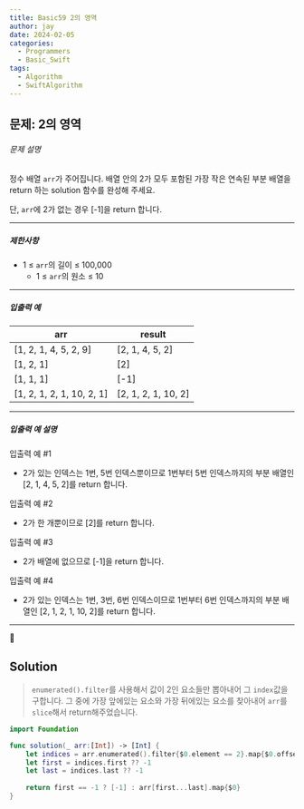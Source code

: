 ```yaml
---
title: Basic59 2의 영역
author: jay
date: 2024-02-05
categories:
  - Programmers
  - Basic_Swift
tags:
  - Algorithm
  - SwiftAlgorithm
---
```

## 문제: 2의 영역

###### 문제 설명

정수 배열 `arr`가 주어집니다. 배열 안의 2가 모두 포함된 가장 작은 연속된 부분 배열을 return 하는 solution 함수를 완성해 주세요.

단, `arr`에 2가 없는 경우 [-1]을 return 합니다.

---

##### 제한사항

- 1 ≤ `arr`의 길이 ≤ 100,000
    - 1 ≤ `arr`의 원소 ≤ 10

---

##### 입출력 예

|arr|result|
|---|---|
|[1, 2, 1, 4, 5, 2, 9]|[2, 1, 4, 5, 2]|
|[1, 2, 1]|[2]|
|[1, 1, 1]|[-1]|
|[1, 2, 1, 2, 1, 10, 2, 1]|[2, 1, 2, 1, 10, 2]|

---

##### 입출력 예 설명

입출력 예 #1

- 2가 있는 인덱스는 1번, 5번 인덱스뿐이므로 1번부터 5번 인덱스까지의 부분 배열인 [2, 1, 4, 5, 2]를 return 합니다.

입출력 예 #2

- 2가 한 개뿐이므로 [2]를 return 합니다.

입출력 예 #3

- 2가 배열에 없으므로 [-1]을 return 합니다.

입출력 예 #4

- 2가 있는 인덱스는 1번, 3번, 6번 인덱스이므로 1번부터 6번 인덱스까지의 부분 배열인 [2, 1, 2, 1, 10, 2]를 return 합니다.

---


## Solution 

> `enumerated().filter`를 사용해서 값이 2인 요소들만 뽑아내어 그 `index`값을 구합니다. 그 중에 가장 앞에있는 요소와 가장 뒤에있는 요소를 찾아내어 `arr`를 `slice`해서 return해주었습니다.

```swift
import Foundation

func solution(_ arr:[Int]) -> [Int] {
    let indices = arr.enumerated().filter{$0.element == 2}.map{$0.offset}
    let first = indices.first ?? -1
    let last = indices.last ?? -1
    
    return first == -1 ? [-1] : arr[first...last].map{$0}
}
```